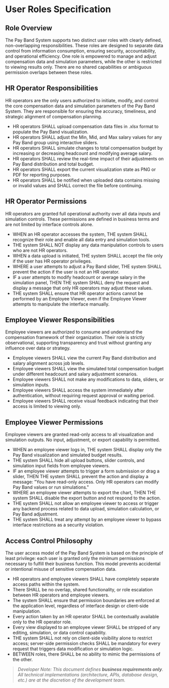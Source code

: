 # User Roles Specification

## Role Overview

The Pay Band System supports two distinct user roles with clearly defined, non-overlapping responsibilities. These roles are designed to separate data control from information consumption, ensuring security, accountability, and operational efficiency. One role is empowered to manage and adjust compensation data and simulation parameters, while the other is restricted to viewing results only. There are no shared capabilities or ambiguous permission overlaps between these roles.

## HR Operator Responsibilities

HR operators are the only users authorized to initiate, modify, and control the core compensation data and simulation parameters of the Pay Band System. They are responsible for ensuring the accuracy, timeliness, and strategic alignment of compensation planning.

- HR operators SHALL upload compensation data files in .xlsx format to populate the Pay Band visualization.
- HR operators SHALL adjust the Min, Mid, and Max salary values for any Pay Band group using interactive sliders.
- HR operators SHALL simulate changes to total compensation budget by increasing or decreasing headcount and modifying average salary.
- HR operators SHALL review the real-time impact of their adjustments on Pay Band distribution and total budget.
- HR operators SHALL export the current visualization state as PNG or PDF for reporting purposes.
- HR operators SHALL be notified when uploaded data contains missing or invalid values and SHALL correct the file before continuing.

## HR Operator Permissions

HR operators are granted full operational authority over all data inputs and simulation controls. These permissions are defined in business terms and are not limited by interface controls alone.

- WHEN an HR operator accesses the system, THE system SHALL recognize their role and enable all data entry and simulation tools.
- THE system SHALL NOT display any data manipulation controls to users who are not HR operators.
- WHEN a data upload is initiated, THE system SHALL accept the file only if the user has HR operator privileges.
- WHERE a user attempts to adjust a Pay Band slider, THE system SHALL prevent the action if the user is not an HR operator.
- IF a user attempts to modify headcount or average salary in the simulation panel, THEN THE system SHALL deny the request and display a message that only HR operators may adjust these values.
- THE system SHALL ensure that HR operator actions cannot be performed by an Employee Viewer, even if the Employee Viewer attempts to manipulate the interface manually.

## Employee Viewer Responsibilities

Employee viewers are authorized to consume and understand the compensation framework of their organization. Their role is strictly observational, supporting transparency and trust without granting any influence over data or strategy.

- Employee viewers SHALL view the current Pay Band distribution and salary alignment across job levels.
- Employee viewers SHALL view the simulated total compensation budget under different headcount and salary adjustment scenarios.
- Employee viewers SHALL not make any modifications to data, sliders, or simulation inputs.
- Employee viewers SHALL access the system immediately after authentication, without requiring request approval or waiting period.
- Employee viewers SHALL receive visual feedback indicating that their access is limited to viewing only.

## Employee Viewer Permissions

Employee viewers are granted read-only access to all visualization and simulation outputs. No input, adjustment, or export capability is permitted.

- WHEN an employee viewer logs in, THE system SHALL display only the Pay Band visualization and simulated budget results.
- THE system SHALL hide all upload buttons, slider controls, and simulation input fields from employee viewers.
- IF an employee viewer attempts to trigger a form submission or drag a slider, THEN THE system SHALL prevent the action and display a message: "You have read-only access. Only HR operators can modify Pay Band values or run simulations."
- WHERE an employee viewer attempts to export the chart, THEN THE system SHALL disable the export button and not respond to the action.
- THE system SHALL not allow an employee viewer to access or trigger any backend process related to data upload, simulation calculation, or Pay Band adjustment.
- THE system SHALL treat any attempt by an employee viewer to bypass interface restrictions as a security violation.

## Access Control Philosophy

The user access model of the Pay Band System is based on the principle of least privilege: each user is granted only the minimum permissions necessary to fulfill their business function. This model prevents accidental or intentional misuse of sensitive compensation data.

- HR operators and employee viewers SHALL have completely separate access paths within the system.
- There SHALL be no overlap, shared functionality, or role escalation between HR operators and employee viewers.
- The system SHALL ensure that permission boundaries are enforced at the application level, regardless of interface design or client-side manipulation.
- Every action taken by an HR operator SHALL be contextually available only to the HR operator role.
- Every view displayed to an employee viewer SHALL be stripped of any editing, simulation, or data control capability.
- THE system SHALL not rely on client-side visibility alone to restrict access; server-side permission checks SHALL be mandatory for every request that triggers data modification or simulation logic.
- BETWEEN roles, there SHALL be no ability to mimic the permissions of the other.

> *Developer Note: This document defines **business requirements only**. All technical implementations (architecture, APIs, database design, etc.) are at the discretion of the development team.*